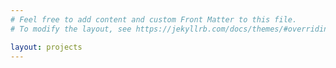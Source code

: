 ```yaml
---
# Feel free to add content and custom Front Matter to this file.
# To modify the layout, see https://jekyllrb.com/docs/themes/#overriding-theme-defaults

layout: projects
---
```

